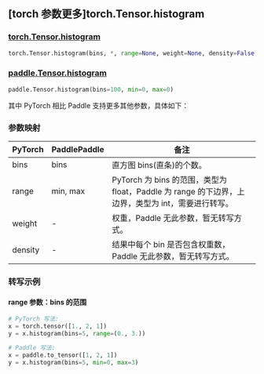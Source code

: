## [torch 参数更多]torch.Tensor.histogram

### [torch.Tensor.histogram](https://pytorch.org/docs/stable/generated/torch.Tensor.histogram.html#torch.Tensor.histogram)

```python
torch.Tensor.histogram(bins, *, range=None, weight=None, density=False)
```

### [paddle.Tensor.histogram](https://www.paddlepaddle.org.cn/documentation/docs/zh/api/paddle/Tensor_cn.html#histogram-bins-100-min-0-max-0)

```python
paddle.Tensor.histogram(bins=100, min=0, max=0)
```

其中 PyTorch 相比 Paddle 支持更多其他参数，具体如下：

### 参数映射

| PyTorch | PaddlePaddle | 备注                                                                                               |
| ------- | ------------ | -------------------------------------------------------------------------------------------------- |
| bins    | bins         | 直方图 bins(直条)的个数。                                                                          |
| range   | min, max     | PyTorch 为 bins 的范围，类型为 float，Paddle 为 range 的下边界，上边界，类型为 int，需要进行转写。 |
| weight  | -            | 权重，Paddle 无此参数，暂无转写方式。                                                              |
| density | -            | 结果中每个 bin 是否包含权重数，Paddle 无此参数，暂无转写方式。                                     |

### 转写示例

#### range 参数：bins 的范围

```python
# PyTorch 写法:
x = torch.tensor([1., 2, 1])
y = x.histogram(bins=5, range=(0., 3.))

# Paddle 写法:
x = paddle.to_tensor([1, 2, 1])
y = x.histogram(bins=5, min=0, max=3)
```
